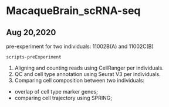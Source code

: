 # MacaqueBrain_scRNA-seq
## Aug 20,2020
pre-experiment for two individuals: 11002B(A) and 11002C(B)

`scripts-preExperiment`

1. Aligning and counting reads using CellRanger per individuals.
2. QC and cell type annotation using Seurat V3 per individuals.
3. Comparing cell composition between two individuals:
  - overlap of cell type marker genes;
  - comparing cell trajectory using SPRING;
